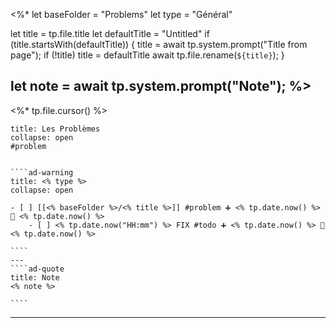 <%*
let baseFolder = "Problems"
let type = "Général"

let title = tp.file.title
let defaultTitle = "Untitled"
if (title.startsWith(defaultTitle)) {
	title = await tp.system.prompt("Title from page");
	if (!title) title = defaultTitle
	await tp.file.rename(`${title}`);
} 

let note = await tp.system.prompt("Note");
%>
---
<%* tp.file.cursor() %> 
`````ad-danger
title: Les Problèmes
collapse: open
#problem


````ad-warning
title: <% type %>
collapse: open

- [ ] [[<% baseFolder %>/<% title %>]] #problem ➕ <% tp.date.now() %> 🛫 <% tp.date.now() %> 
	- [ ] <% tp.date.now("HH:mm") %> FIX #todo ➕ <% tp.date.now() %> 🛫 <% tp.date.now() %>

````
---
````ad-quote
title: Note
<% note %> 

````

`````

---

